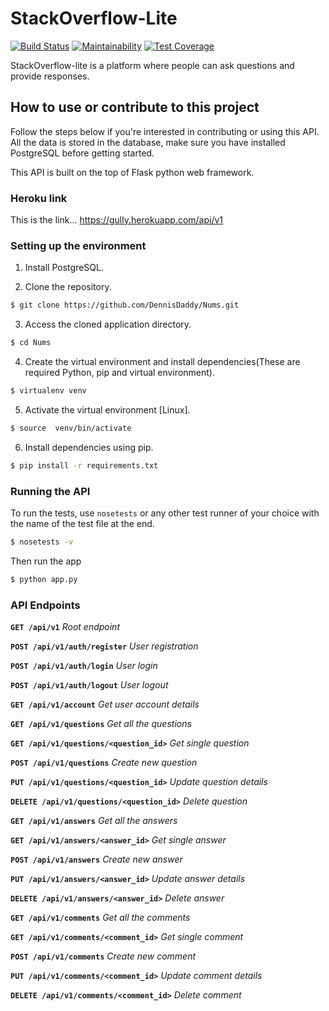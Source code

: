 # StackOverflow-Lite
[![Build Status](https://travis-ci.com/DennisDaddy/NUMS.svg?branch=challenge-one)](https://travis-ci.com/DennisDaddy/NUMS)
[![Maintainability](https://api.codeclimate.com/v1/badges/1aa0531c0fafdbfc3e8a/maintainability)](https://codeclimate.com/github/DennisDaddy/NUMS/maintainability)
[![Test Coverage](https://api.codeclimate.com/v1/badges/1aa0531c0fafdbfc3e8a/test_coverage)](https://codeclimate.com/github/DennisDaddy/NUMS/test_coverage)



StackOverflow-lite​ is a platform where people can ask questions and provide responses.


## How to use or contribute to this project
Follow the steps below if you're interested in contributing or using this API.
All the data is stored in the database, make sure you have installed PostgreSQL before getting started.

This API is built on the top of Flask python web framework.

### Heroku link
This is the link... https://gully.herokuapp.com/api/v1

### Setting up the environment

1. Install PostgreSQL.

2. Clone the repository.

```sh
$ git clone https://github.com/DennisDaddy/Nums.git
```

3. Access the cloned application directory.

```sh
$ cd Nums
```


4. Create the virtual environment and install dependencies(These are required Python, pip and virtual environment).

```sh
$ virtualenv venv
```

5. Activate the virtual environment [Linux].

```sh
$ source  venv/bin/activate
```


6. Install dependencies using pip.

```sh
$ pip install -r requirements.txt
```



### Running the API

To run the tests, use `nosetests` or any other test runner of your choice with the name of the test file at the end.

```sh
$ nosetests -v
```

Then run the app

```sh
$ python app.py
```

### API Endpoints

**`GET /api/v1`** *Root endpoint*

**`POST /api/v1/auth/register`** *User registration*

**`POST /api/v1/auth/login`** *User login*

**`POST /api/v1/auth/logout`** *User logout*

**`GET /api/v1/account`** *Get user account details*

**`GET /api/v1/questions`** *Get all the questions*

**`GET /api/v1/questions/<question_id>`** *Get single question*

**`POST /api/v1/questions`** *Create new question*

**`PUT /api/v1/questions/<question_id>`** *Update question details*

**`DELETE /api/v1/questions/<question_id>`** *Delete question*

**`GET /api/v1/answers`** *Get all the answers*

**`GET /api/v1/answers/<answer_id>`** *Get single answer*

**`POST /api/v1/answers`** *Create new answer*

**`PUT /api/v1/answers/<answer_id>`** *Update answer details*

**`DELETE /api/v1/answers/<answer_id>`** *Delete answer*

**`GET /api/v1/comments`** *Get all the comments*

**`GET /api/v1/comments/<comment_id>`** *Get single comment*

**`POST /api/v1/comments`** *Create new comment*

**`PUT /api/v1/comments/<comment_id>`** *Update comment details*

**`DELETE /api/v1/comments/<comment_id>`** *Delete comment*
